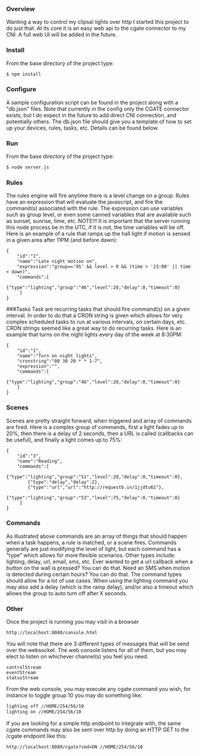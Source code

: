### Overview
Wanting a way to control my clipsal lights over http I started this project to do just that.  At its core it is an easy web api to the cgate connector to my CNI.  A full web UI will be added in the future.

### Install
From the base directory of the project type:
```sh
$ npm install
```

### Configure
A sample configuration script can be found in the project along with a "db.json" files.  Note that currently in the config only the CGATE connector exists, but I do expect in the future to add direct CNI connection, and potentially others.  The db.json file should give you a template of how to set up your devices, rules, tasks, etc.  Details can be found below.

### Run
From the base directory of the project type:
```sh
$ node server.js
```

### Rules 
The rules engine will fire anytime there is a level change on a group.  Rules have an expression that will evaluate the javascript, and fire the command(s) associated with the rule.  The expression can use variables such as group level, or even some canned variables that are available such as sunset, sunrise, time, etc.  NOTE!!! It is important that the server running this node process be in the UTC, if it is not, the time variables will be off.  Here is an example of a rule that ramps up the hall light if motion is sensed in a given area after 11PM (and before dawn):

```
{
    "id":"1",
    "name":"Late night motion on",
    "expression":"group=='95' && level > 0 && (time > '23:00' || time < dawn)",
    "commands":[
        {"type":"lighting","group":"46","level":20,"delay":0,"timeout":0}
     ]
}
```

###Tasks
Task are recurring tasks that should fire command(s) on a given interval.  In order to do that a CRON string is given which allows for very complex scheduled tasks to run at various intervals, on certain days, etc.  CRON strings seemed like a great way to do recurring tasks.  Here is an example that turns on the night lights every day of the week at 8:30PM:
```
{
    "id":"1",
    "name":"Turn on night lights",
    "cronstring":"00 30 20 * * 1-7",
    "expression":"",
    "commands":[
        {"type":"lighting","group":"46","level":20,"delay":0,"timeout":0}
    ]
}
```

### Scenes
Scenes are pretty straight forward, when triggered and array of commands are fired.  Here is a complex group of commands, first a light fades up to 20%, then there is a delay of 2 seconds, then a URL is called (callbacks can be useful), and finally a light comes up to 75%:
```
{
    "id":"3",
    "name":"Reading",
    "commands":[
        {"type":"lighting","group":"51","level":20,"delay":0,"timeout":0},
        {"type":"delay","delay":2},
        {"type":"url","url":"http://requestb.in/1jjdtu61"},
        {"type":"lighting","group":"53","level":75,"delay":0,"timeout":0}
     ]
}
```

### Commands
As illustrated above commands are an array of things that should happen when a task happens, a rule is matched, or a scene fires.  Commands generally are just modifying the level of light, but each command has a "type" which allows for more flexible scenarios.  Other types include: lighting, delay, url, email, sms, etc.  Ever wanted to get a url callback when a button on the wall is pressed?  You can do that.  Need an SMS when motion is detected during certain hours? You can do that.  The command types should allow for a lot of use cases.  When using the lighting command you may also add a delay (which is the ramp delay), and/or also a timeout which allows the group to auto turn off after X seconds.

### Other
Once the project is running you may visit in a browser
```
http://localhost:8080/console.html
```

You will note that there are 3 different types of messages that will be send over the websocket.  The web console listens for all of them, but you may elect to listen on whichever channel(s) you feel you need.
```
controlStream
eventStream
statusStream
```

From the web console, you may execute any cgate command you wish, for instance to toggle group 10 you may do something like:
```sh
lighting off //HOME/254/56/10
lighting on //HOME/254/56/10
```
If you are looking for a simple http endpoint to integrate with, the same cgate commands may also be sent over http by doing an HTTP GET to the /cgate endpoint like this:
```
http://localhost:8080/cgate?cmd=ON //HOME/254/56/10
```

